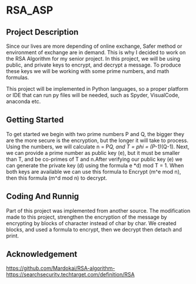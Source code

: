 # RSA_ASP
## Project Description

Since our lives are more depending of online exchange, Safer method or environment of exchange are in demand.
This is why I decided to work on the RSA Algorithm for my senior project. In this project, we will be using public,
and private keys to encrypt, and decrypt a message. To produce these keys we will be working with some prime numbers, and math formulas.

This project will be implemented in Python languages, so a proper platform or IDE that can run py files will be needed, such as Spyder, VisualCode, anaconda etc.

## Getting Started 
 To get started we begin with two prime numbers P and Q, the bigger they are the more secure is the encryption, but the longer it will take to process.
 Using the numbers, we will calculate n = P*Q, and T = phi = (P-1)*(Q-1). Next, we can provide a prime number as public key (e), 
 but it must be smaller than T, and be co-primes of T and n.After verifying our public key (e) we can generate the private key (d)
 using the formula e *d) mod T = 1. When both keys are available we can use this formula to Encrypt (m^e mod n), then this formula (m^d mod n) to decrypt.
 
## Coding And Runnig
Part of this project was implemented from another source. The modification made to this project, strengthen the encryption of the message by encrypting
by blocks of character instead of char by char. We created blocks, and used a formula to encrypt, then we decrypt then detach and print. 
## Acknowledgement 

https://github.com/Mardokai/RSA-algorithm-
https://searchsecurity.techtarget.com/definition/RSA
